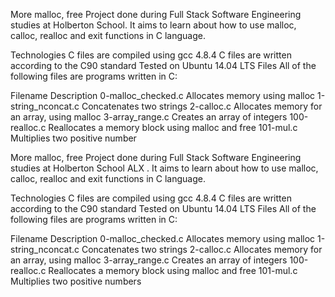 More malloc, free
Project done during Full Stack Software Engineering studies at Holberton School. It aims to learn about how to use malloc, calloc, realloc and exit functions in C language.

Technologies
C files are compiled using gcc 4.8.4
C files are written according to the C90 standard
Tested on Ubuntu 14.04 LTS
Files
All of the following files are programs written in C:

Filename	Description
0-malloc_checked.c	Allocates memory using malloc
1-string_nconcat.c	Concatenates two strings
2-calloc.c	Allocates memory for an array, using malloc
3-array_range.c	Creates an array of integers
100-realloc.c	Reallocates a memory block using malloc and free
101-mul.c	Multiplies two positive number

More malloc, free Project done during Full Stack Software Engineering studies at Holberton School ALX . It aims to learn about how to use malloc, calloc, realloc and exit functions in C language.

Technologies C files are compiled using gcc 4.8.4 C files are written according to the C90 standard Tested on Ubuntu 14.04 LTS Files All of the following files are programs written in C:

Filename Description 0-malloc_checked.c Allocates memory using malloc 1-string_nconcat.c Concatenates two strings 2-calloc.c Allocates memory for an array, using malloc 3-array_range.c Creates an array of integers 100-realloc.c Reallocates a memory block using malloc and free 101-mul.c Multiplies two positive numbers
